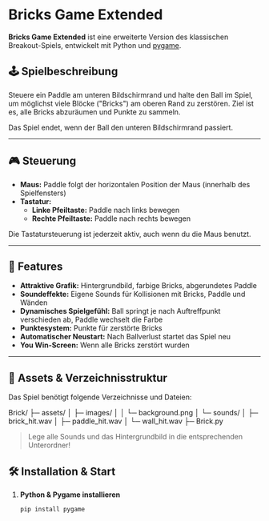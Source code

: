 # Bricks Game Extended

**Bricks Game Extended** ist eine erweiterte Version des klassischen Breakout-Spiels, entwickelt mit Python und [pygame](https://www.pygame.org/).

## 🕹️ Spielbeschreibung

Steuere ein Paddle am unteren Bildschirmrand und halte den Ball im Spiel, um möglichst viele Blöcke ("Bricks") am oberen Rand zu zerstören. Ziel ist es, alle Bricks abzuräumen und Punkte zu sammeln.

Das Spiel endet, wenn der Ball den unteren Bildschirmrand passiert.

---

## 🎮 Steuerung

- **Maus:** Paddle folgt der horizontalen Position der Maus (innerhalb des Spielfensters)
- **Tastatur:**
  - **Linke Pfeiltaste:** Paddle nach links bewegen
  - **Rechte Pfeiltaste:** Paddle nach rechts bewegen

Die Tastatursteuerung ist jederzeit aktiv, auch wenn du die Maus benutzt.

---

## 🌟 Features

- **Attraktive Grafik:** Hintergrundbild, farbige Bricks, abgerundetes Paddle
- **Soundeffekte:** Eigene Sounds für Kollisionen mit Bricks, Paddle und Wänden
- **Dynamisches Spielgefühl:** Ball springt je nach Auftreffpunkt verschieden ab, Paddle wechselt die Farbe
- **Punktesystem:** Punkte für zerstörte Bricks
- **Automatischer Neustart:** Nach Ballverlust startet das Spiel neu
- **You Win-Screen:** Wenn alle Bricks zerstört wurden

---

## 📂 Assets & Verzeichnisstruktur

Das Spiel benötigt folgende Verzeichnisse und Dateien:

Brick/
├─ assets/
│ ├─ images/
│ │ └─ background.png
│ └─ sounds/
│ ├─ brick_hit.wav
│ ├─ paddle_hit.wav
│ └─ wall_hit.wav
├─ Brick.py

> Lege alle Sounds und das Hintergrundbild in die entsprechenden Unterordner!

## 🛠️ Installation & Start

1. **Python & Pygame installieren**

   ```bash
   pip install pygame
